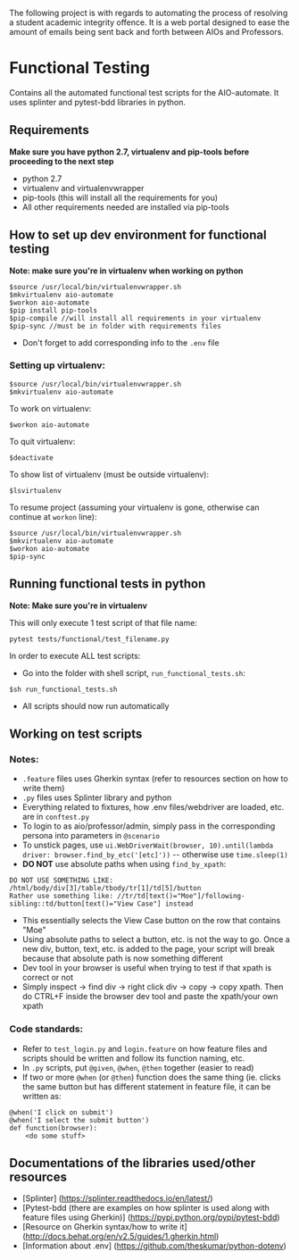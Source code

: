 The following project is with regards to automating the process of resolving a student academic integrity offence.
It is a web portal designed to ease the amount of emails being sent back and forth between AIOs and Professors.

# Functional Testing
Contains all the automated functional test scripts for the AIO-automate.
It uses splinter and pytest-bdd libraries in python.

## Requirements 
**Make sure you have python 2.7, virtualenv and pip-tools before proceeding to the next step**
- python 2.7
- virtualenv and virtualenvwrapper
- pip-tools (this will install all the requirements for you)
- All other requirements needed are installed via pip-tools

## How to set up dev environment for functional testing
**Note: make sure you're in virtualenv when working on python**

```
$source /usr/local/bin/virtualenvwrapper.sh
$mkvirtualenv aio-automate
$workon aio-automate
$pip install pip-tools
$pip-compile //will install all requirements in your virtualenv
$pip-sync //must be in folder with requirements files
```
- Don't forget to add corresponding info to the `.env` file

### Setting up virtualenv:
```
$source /usr/local/bin/virtualenvwrapper.sh
$mkvirtualenv aio-automate
```

To work on virtualenv:
```
$workon aio-automate
```

To quit virtualenv:
```
$deactivate
```

To show list of virtualenv (must be outside virtualenv):
```
$lsvirtualenv
```

To resume project (assuming your virtualenv is gone, otherwise can continue at `workon` line):
```
$source /usr/local/bin/virtualenvwrapper.sh
$mkvirtualenv aio-automate
$workon aio-automate
$pip-sync
```

## Running functional tests in python
**Note: Make sure you're in virtualenv**

This will only execute 1 test script of that file name:

```
pytest tests/functional/test_filename.py
```

In order to execute ALL test scripts:
- Go into the folder with shell script, `run_functional_tests.sh`:

```
$sh run_functional_tests.sh
```
- All scripts should now run automatically


## Working on test scripts
### Notes:
- `.feature` files uses Gherkin syntax (refer to resources section on how to write them)
- `.py` files uses Splinter library and python
- Everything related to fixtures, how .env files/webdriver are loaded, etc. are in `conftest.py`
- To login to as aio/professor/admin, simply pass in the corresponding persona into parameters in `@scenario`
- To unstick pages, use `ui.WebDriverWait(browser, 10).until(lambda driver: browser.find_by_etc('[etc]'))` -- otherwise use `time.sleep(1)`
- **DO NOT** use absolute paths when using `find_by_xpath`:

```
DO NOT USE SOMETHING LIKE: /html/body/div[3]/table/tbody/tr[1]/td[5]/button
Rather use something like: //tr/td[text()="Moe"]/following-sibling::td/button[text()="View Case"] instead
```
- This essentially selects the View Case button on the row that contains "Moe"
- Using absolute paths to select a button, etc. is not the way to go. Once a new div, button, text, etc. is added to the page, your script will break because that absolute path is now something different
- Dev tool in your browser is useful when trying to test if that xpath is correct or not
- Simply inspect -> find div -> right click div -> copy -> copy xpath. Then do CTRL+F inside the browser dev tool and paste the xpath/your own xpath


### Code standards:
- Refer to `test_login.py` and `login.feature` on how feature files and scripts should be written and follow its function naming, etc.
- In `.py` scripts, put `@given`, `@when`, `@then` together (easier to read)
- If two or more `@when` (or `@then`) function does the same thing (ie. clicks the same button but has different statement in feature file, it can be written as:

```
@when('I click on submit')
@when('I select the submit button')
def function(browser):
    <do some stuff>
```

## Documentations of the libraries used/other resources
- [Splinter] (https://splinter.readthedocs.io/en/latest/)
- [Pytest-bdd (there are examples on how splinter is used along with feature files using Gherkin)] (https://pypi.python.org/pypi/pytest-bdd)
- [Resource on Gherkin syntax/how to write it] (http://docs.behat.org/en/v2.5/guides/1.gherkin.html)
- [Information about .env] (https://github.com/theskumar/python-dotenv)